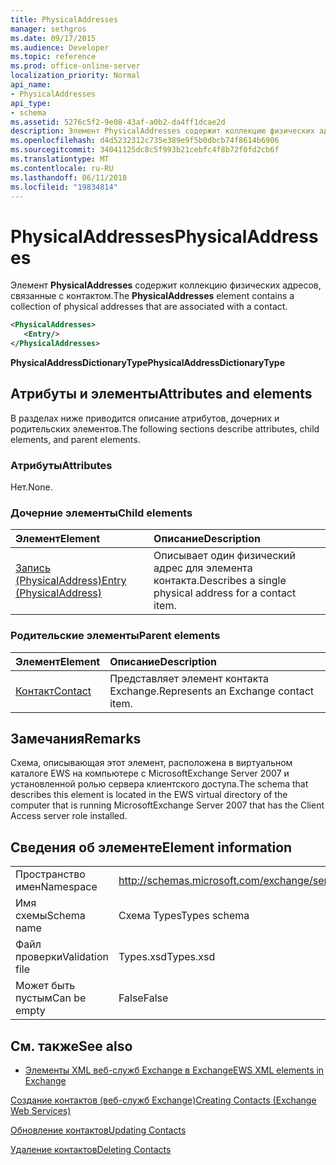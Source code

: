 ```yaml
---
title: PhysicalAddresses
manager: sethgros
ms.date: 09/17/2015
ms.audience: Developer
ms.topic: reference
ms.prod: office-online-server
localization_priority: Normal
api_name:
- PhysicalAddresses
api_type:
- schema
ms.assetid: 5276c5f2-9e08-43af-a0b2-da4ff1dcae2d
description: Элемент PhysicalAddresses содержит коллекцию физических адресов, связанные с контактом.
ms.openlocfilehash: d4d5232312c735e389e9f5b0dbcb74f8614b6906
ms.sourcegitcommit: 34041125dc8c5f993b21cebfc4f8b72f0fd2cb6f
ms.translationtype: MT
ms.contentlocale: ru-RU
ms.lasthandoff: 06/11/2018
ms.locfileid: "19834814"
---
```

# <a name="physicaladdresses"></a><span data-ttu-id="ff0f3-103">PhysicalAddresses</span><span class="sxs-lookup"><span data-stu-id="ff0f3-103">PhysicalAddresses</span></span>

<span data-ttu-id="ff0f3-104">Элемент **PhysicalAddresses** содержит коллекцию физических адресов, связанные с контактом.</span><span class="sxs-lookup"><span data-stu-id="ff0f3-104">The **PhysicalAddresses** element contains a collection of physical addresses that are associated with a contact.</span></span> 
  
```xml
<PhysicalAddresses>
   <Entry/>
</PhysicalAddresses>
```

 <span data-ttu-id="ff0f3-105">**PhysicalAddressDictionaryType**</span><span class="sxs-lookup"><span data-stu-id="ff0f3-105">**PhysicalAddressDictionaryType**</span></span>
## <a name="attributes-and-elements"></a><span data-ttu-id="ff0f3-106">Атрибуты и элементы</span><span class="sxs-lookup"><span data-stu-id="ff0f3-106">Attributes and elements</span></span>

<span data-ttu-id="ff0f3-107">В разделах ниже приводится описание атрибутов, дочерних и родительских элементов.</span><span class="sxs-lookup"><span data-stu-id="ff0f3-107">The following sections describe attributes, child elements, and parent elements.</span></span>
  
### <a name="attributes"></a><span data-ttu-id="ff0f3-108">Атрибуты</span><span class="sxs-lookup"><span data-stu-id="ff0f3-108">Attributes</span></span>

<span data-ttu-id="ff0f3-109">Нет.</span><span class="sxs-lookup"><span data-stu-id="ff0f3-109">None.</span></span>
  
### <a name="child-elements"></a><span data-ttu-id="ff0f3-110">Дочерние элементы</span><span class="sxs-lookup"><span data-stu-id="ff0f3-110">Child elements</span></span>

|<span data-ttu-id="ff0f3-111">**Элемент**</span><span class="sxs-lookup"><span data-stu-id="ff0f3-111">**Element**</span></span>|<span data-ttu-id="ff0f3-112">**Описание**</span><span class="sxs-lookup"><span data-stu-id="ff0f3-112">**Description**</span></span>|
|:-----|:-----|
|[<span data-ttu-id="ff0f3-113">Запись (PhysicalAddress)</span><span class="sxs-lookup"><span data-stu-id="ff0f3-113">Entry (PhysicalAddress)</span></span>](entry-physicaladdress.md) <br/> |<span data-ttu-id="ff0f3-114">Описывает один физический адрес для элемента контакта.</span><span class="sxs-lookup"><span data-stu-id="ff0f3-114">Describes a single physical address for a contact item.</span></span>  <br/> |
   
### <a name="parent-elements"></a><span data-ttu-id="ff0f3-115">Родительские элементы</span><span class="sxs-lookup"><span data-stu-id="ff0f3-115">Parent elements</span></span>

|<span data-ttu-id="ff0f3-116">**Элемент**</span><span class="sxs-lookup"><span data-stu-id="ff0f3-116">**Element**</span></span>|<span data-ttu-id="ff0f3-117">**Описание**</span><span class="sxs-lookup"><span data-stu-id="ff0f3-117">**Description**</span></span>|
|:-----|:-----|
|[<span data-ttu-id="ff0f3-118">Контакт</span><span class="sxs-lookup"><span data-stu-id="ff0f3-118">Contact</span></span>](contact.md) <br/> |<span data-ttu-id="ff0f3-119">Представляет элемент контакта Exchange.</span><span class="sxs-lookup"><span data-stu-id="ff0f3-119">Represents an Exchange contact item.</span></span>  <br/> |
   
## <a name="remarks"></a><span data-ttu-id="ff0f3-120">Замечания</span><span class="sxs-lookup"><span data-stu-id="ff0f3-120">Remarks</span></span>

<span data-ttu-id="ff0f3-121">Схема, описывающая этот элемент, расположена в виртуальном каталоге EWS на компьютере с MicrosoftExchange Server 2007 и установленной ролью сервера клиентского доступа.</span><span class="sxs-lookup"><span data-stu-id="ff0f3-121">The schema that describes this element is located in the EWS virtual directory of the computer that is running MicrosoftExchange Server 2007 that has the Client Access server role installed.</span></span>
  
## <a name="element-information"></a><span data-ttu-id="ff0f3-122">Сведения об элементе</span><span class="sxs-lookup"><span data-stu-id="ff0f3-122">Element information</span></span>

|||
|:-----|:-----|
|<span data-ttu-id="ff0f3-123">Пространство имен</span><span class="sxs-lookup"><span data-stu-id="ff0f3-123">Namespace</span></span>  <br/> |http://schemas.microsoft.com/exchange/services/2006/types  <br/> |
|<span data-ttu-id="ff0f3-124">Имя схемы</span><span class="sxs-lookup"><span data-stu-id="ff0f3-124">Schema name</span></span>  <br/> |<span data-ttu-id="ff0f3-125">Схема Types</span><span class="sxs-lookup"><span data-stu-id="ff0f3-125">Types schema</span></span>  <br/> |
|<span data-ttu-id="ff0f3-126">Файл проверки</span><span class="sxs-lookup"><span data-stu-id="ff0f3-126">Validation file</span></span>  <br/> |<span data-ttu-id="ff0f3-127">Types.xsd</span><span class="sxs-lookup"><span data-stu-id="ff0f3-127">Types.xsd</span></span>  <br/> |
|<span data-ttu-id="ff0f3-128">Может быть пустым</span><span class="sxs-lookup"><span data-stu-id="ff0f3-128">Can be empty</span></span>  <br/> |<span data-ttu-id="ff0f3-129">False</span><span class="sxs-lookup"><span data-stu-id="ff0f3-129">False</span></span>  <br/> |
   
## <a name="see-also"></a><span data-ttu-id="ff0f3-130">См. также</span><span class="sxs-lookup"><span data-stu-id="ff0f3-130">See also</span></span>



- [<span data-ttu-id="ff0f3-131">Элементы XML веб-служб Exchange в Exchange</span><span class="sxs-lookup"><span data-stu-id="ff0f3-131">EWS XML elements in Exchange</span></span>](ews-xml-elements-in-exchange.md)


[<span data-ttu-id="ff0f3-132">Создание контактов (веб-служб Exchange)</span><span class="sxs-lookup"><span data-stu-id="ff0f3-132">Creating Contacts (Exchange Web Services)</span></span>](http://msdn.microsoft.com/library/4845917e-70d1-481c-bbd7-011ec6571789%28Office.15%29.aspx)
  
[<span data-ttu-id="ff0f3-133">Обновление контактов</span><span class="sxs-lookup"><span data-stu-id="ff0f3-133">Updating Contacts</span></span>](http://msdn.microsoft.com/library/9a865953-b94a-4229-b632-2dee433314be%28Office.15%29.aspx)
  
[<span data-ttu-id="ff0f3-134">Удаление контактов</span><span class="sxs-lookup"><span data-stu-id="ff0f3-134">Deleting Contacts</span></span>](http://msdn.microsoft.com/library/fcc3dc84-cd3e-455e-a1a7-ae6921c9b588%28Office.15%29.aspx)


